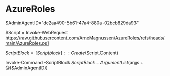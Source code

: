 # AzureRoles

$AdminAgentID="dc2aa490-5b61-47a4-880a-02bcb829da93"

$Script = Invoke-WebRequest https://raw.githubusercontent.com/ArneMagnussen/AzureRoles/refs/heads/main/AzureRoles.ps1

$ScriptBlock = [Scriptblock]::Create($Script.Content)

Invoke-Command -ScriptBlock $ScriptBlock -ArgumentList ($args + @($AdminAgentID))

